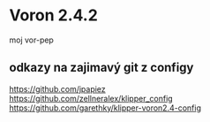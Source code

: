 # Voron 2.4.2
moj vor-pep

## odkazy na zajimavý git z configy
https://github.com/jpapiez  
https://github.com/zellneralex/klipper_config  
https://github.com/garethky/klipper-voron2.4-config  

